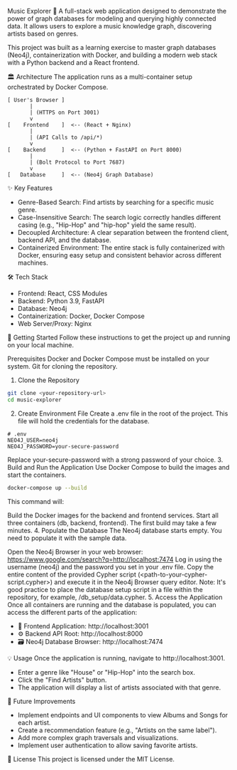 Music Explorer 🎵
A full-stack web application designed to demonstrate the power of graph databases for modeling and querying highly connected data. It allows users to explore a music knowledge graph, discovering artists based on genres.

This project was built as a learning exercise to master graph databases (Neo4j), containerization with Docker, and building a modern web stack with a Python backend and a React frontend.

🏛️ Architecture
The application runs as a multi-container setup orchestrated by Docker Compose.
```shell
[ User's Browser ]
       |
       | (HTTPS on Port 3001)
       v
[    Frontend    ]  <-- (React + Nginx)
       |
       | (API Calls to /api/*)
       v
[    Backend     ]  <-- (Python + FastAPI on Port 8000)
       |
       | (Bolt Protocol to Port 7687)
       v
[   Database     ]  <-- (Neo4j Graph Database)
```

✨ Key Features
- Genre-Based Search: Find artists by searching for a specific music genre.
- Case-Insensitive Search: The search logic correctly handles different casing (e.g., "Hip-Hop" and "hip-hop" yield the same result).
- Decoupled Architecture: A clear separation between the frontend client, backend API, and the database.
- Containerized Environment: The entire stack is fully containerized with Docker, ensuring easy setup and consistent behavior across different machines.

🛠️ Tech Stack
- Frontend: React, CSS Modules
- Backend: Python 3.9, FastAPI
- Database: Neo4j
- Containerization: Docker, Docker Compose
- Web Server/Proxy: Nginx

🚀 Getting Started
Follow these instructions to get the project up and running on your local machine.

Prerequisites
Docker and Docker Compose must be installed on your system.
Git for cloning the repository.
1. Clone the Repository
```Bash
git clone <your-repository-url>
cd music-explorer
```
2. Create Environment File
Create a .env file in the root of the project. This file will hold the credentials for the database.
```shell
# .env
NEO4J_USER=neo4j
NEO4J_PASSWORD=your-secure-password
```
Replace your-secure-password with a strong password of your choice.
3. Build and Run the Application
Use Docker Compose to build the images and start the containers.
```bash
docker-compose up --build
```
This command will:

Build the Docker images for the backend and frontend services.
Start all three containers (db, backend, frontend).
The first build may take a few minutes.
4. Populate the Database
The Neo4j database starts empty. You need to populate it with the sample data.

Open the Neo4j Browser in your web browser: https://www.google.com/search?q=http://localhost:7474
Log in using the username (neo4j) and the password you set in your .env file.
Copy the entire content of the provided Cypher script (<path-to-your-cypher-script.cypher>) and execute it in the Neo4j Browser query editor.
Note: It's good practice to place the database setup script in a file within the repository, for example, /db_setup/data.cypher.
5. Access the Application
Once all containers are running and the database is populated, you can access the different parts of the application:

- 🎵 Frontend Application: http://localhost:3001
- ⚙️ Backend API Root: http://localhost:8000
- 🗃️ Neo4j Database Browser: http://localhost:7474

💡 Usage
Once the application is running, navigate to http://localhost:3001.

- Enter a genre like "House" or "Hip-Hop" into the search box.
- Click the "Find Artists" button.
- The application will display a list of artists associated with that genre.

🔧 Future Improvements
- Implement endpoints and UI components to view Albums and Songs for each artist.
- Create a recommendation feature (e.g., "Artists on the same label").
- Add more complex graph traversals and visualizations.
- Implement user authentication to allow saving favorite artists.

📄 License
This project is licensed under the MIT License.

